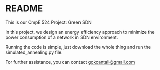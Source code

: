 # README #

This is our CmpE 524 Project: Green SDN

In this project, we design an energy efficiency approach to minimize the power consumption of a network in SDN environment.

Running the code is simple, just download the whole thing and run the simulated\_annealing.py file. 

For further assistance, you can contact gokcantali@gmail.com

